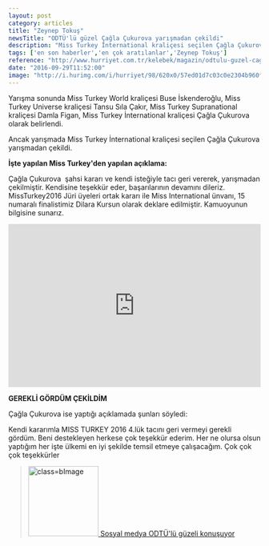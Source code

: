 ```yaml
---
layout: post
category: articles
title: "Zeynep Tokuş"
newsTitle: "ODTÜ'lü güzel Çağla Çukurova yarışmadan çekildi"
description: "Miss Turkey İnternational kraliçesi seçilen Çağla Çukurova şaşırtan bir kararla yarışmadan çekildiğini açıkladı. Sosyal medya hesabından açıklama yapan Çağla Çukurova, 'Kendi kararımla Miss Turkey 2016 4.lük tacını geri vermeyi gerekli gördüm. Beni destekleyen herkese çok teşekkür ederim' dedi."
tags: ['en son haberler','en çok aratılanlar','Zeynep Tokuş']
reference: "http://www.hurriyet.com.tr/kelebek/magazin/odtulu-guzel-cagla-cukurova-tacini-geri-verdi-40235093"
date: "2016-09-29T11:52:00"
image: "http://i.hurimg.com/i/hurriyet/98/620x0/57ed01d7c03c0e2304b960f1.jpg"
---
```


<p>Yarışma sonunda Miss Turkey World kraliçesi Buse İskenderoğlu, Miss Turkey Universe kraliçesi Tansu Sıla Çakır, Miss Turkey Supranational kraliçesi Damla Figan, Miss Turkey İnternational kraliçesi Çağla Çukurova olarak belirlendi.</p>
<p>Ancak yarışmada Miss Turkey İnternational kraliçesi seçilen Çağla Çukurova yarışmadan çekildi.  </p>
<p><strong>İşte yapılan Miss Turkey'den yapılan açıklama: </strong></p>
<p>Çağla Çukurova  şahsi kararı ve kendi isteğiyle tacı geri vererek, yarışmadan çekilmiştir. Kendisine teşekkür eder, başarılarının devamını dileriz. MissTurkey2016 Jüri üyeleri ortak kararı ile Miss International ünvanı, 15 numaralı finalistimiz Dilara Kursun olarak deklare edilmiştir. Kamuoyunun bilgisine sunarız.</p>
<p><iframe allowfullscreen=allowfullscreen data-original-url=http://webtv.hurriyet.com.tr/magazin/odtu-lu-guzel-cagla-cukurova-yarismadan-cekildi_136833 data-poster-url=http://htvimg.hurriyet.com.tr/HurriyetTV/Videos/136833/480/22293E84.jpg frameborder=0 height=326 scrolling=no src=http://www.hurriyet.com.tr/video/embed/?vid=36136833&resizable=1&autostart=true width=100%></iframe></p>
<p><strong>GEREKLİ GÖRDÜM ÇEKİLDİM</strong></p>
<p>Çağla Çukurova ise yaptığı açıklamada şunları söyledi:</p>
<p>Kendi kararımla MISS TURKEY 2016 4.lük tacını geri vermeyi gerekli gördüm. Beni destekleyen herkese çok teşekkür ederim. Her ne olursa olsun yaptığım her işte ülkemi en iyi şekilde temsil etmeye çalışacağım. Çok çok çok teşekkürler</p>
<blockquote class=mavi clr><a href=http://www.hurriyet.com.tr/galeri-40230366?p=1> <img alt= class=bImage src=http://i.hurimg.com/i/hurriyet/90/590x0/57e63c32c03c0e2b8085957f.jpg width=140> <span class=bqTitle> Sosyal medya ODTÜ'lü güzeli konuşuyor </span></a></blockquote>
<p> </p>

<p> </p>
<p> </p>
<p> </p>
<p> </p>
<p> </p>
<p> </p>
<p> </p>
<p> </p>
<p> </p>
<p> </p>
<p> </p>
<p> </p>